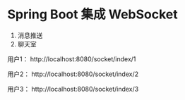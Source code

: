 #  Spring Boot 集成 WebSocket

1. 消息推送
2. 聊天室

用户1：
http://localhost:8080/socket/index/1

用户2：
http://localhost:8080/socket/index/2

用户3：
http://localhost:8080/socket/index/3